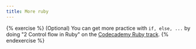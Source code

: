 ```yaml
---
title: More ruby
---
```


{% exercise %}
(Optional) You can get more practice with `if, else, ...` by doing "2 Control flow in Ruby" on the [Codecademy Ruby track](http://www.codecademy.com/tracks/ruby).
{% endexercise %}
